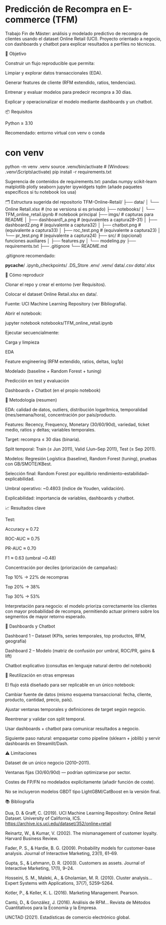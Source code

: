 # Predicción de Recompra en E-commerce (TFM)
Trabajo Fin de Máster: análisis y modelado predictivo de recompra de clientes usando el dataset Online Retail (UCI).
Proyecto orientado a negocio, con dashboards y chatbot para explicar resultados a perfiles no técnicos.

🎯 Objetivo

Construir un flujo reproducible que permita:

Limpiar y explorar datos transaccionales (EDA).

Generar features de cliente (RFM extendido, ratios, tendencias).

Entrenar y evaluar modelos para predecir recompra a 30 días.

Explicar y operacionalizar el modelo mediante dashboards y un chatbot.

📦 Requisitos

Python ≥ 3.10

Recomendado: entorno virtual con venv o conda

# con venv
python -m venv .venv
source .venv/bin/activate   # (Windows: .venv\Scripts\activate)
pip install -r requirements.txt


Sugerencia de contenidos de requirements.txt:
pandas numpy scikit-learn matplotlib plotly seaborn jupyter ipywidgets tqdm
(añade paquetes específicos si tu notebook los usa)

🗂️ Estructura sugerida del repositorio
TFM-Online-Retail/
├── data/
│   └── Online Retail.xlsx              # (no se versiona si es privado)
├── notebooks/
│   └── TFM_online_retail.ipynb         # notebook principal
├── imgs/                               # capturas para README
│   ├── dashboard1_a.png                # (equivalentes a captura28–31)
│   ├── dashboard2.png                  # (equivalente a captura32)
│   ├── chatbot.png                     # (equivalente a captura33)
│   ├── roc_test.png                    # (equivalente a captura23)
│   └── pr_test.png                     # (equivalente a captura24)
├── src/                                # (opcional) funciones auxiliares
│   ├── features.py
│   └── modeling.py
├── requirements.txt
├── .gitignore
└── README.md


.gitignore recomendado:

__pycache__/
.ipynb_checkpoints/
.DS_Store
.env/
.venv/
data/*.csv
data/*.xlsx

🚀 Cómo reproducir

Clonar el repo y crear el entorno (ver Requisitos).

Colocar el dataset Online Retail.xlsx en data/.

Fuente: UCI Machine Learning Repository (ver Bibliografía).

Abrir el notebook:

jupyter notebook notebooks/TFM_online_retail.ipynb


Ejecutar secuencialmente:

Carga y limpieza

EDA

Feature engineering (RFM extendido, ratios, deltas, log1p)

Modelado (baseline + Random Forest + tuning)

Predicción en test y evaluación

Dashboards + Chatbot (en el propio notebook)

🔬 Metodología (resumen)

EDA: calidad de datos, outliers, distribución logarítmica, temporalidad (mes/semana/hora), concentración por país/producto.

Features: Recency, Frequency, Monetary (30/60/90d), variedad, ticket medio, ratios y deltas; variables temporales.

Target: recompra ≤ 30 días (binaria).

Split temporal: Train (≤ Jun 2011), Valid (Jun–Sep 2011), Test (≥ Sep 2011).

Modelos: Regresión Logística (baseline), Random Forest (tuning), pruebas con GB/SMOTE/KBest.

Selección final: Random Forest por equilibrio rendimiento–estabilidad–explicabilidad.

Umbral operativo: ~0.4803 (índice de Youden, validación).

Explicabilidad: importancia de variables, dashboards y chatbot.

📈 Resultados clave

Test:

Accuracy ≈ 0.72

ROC-AUC ≈ 0.75

PR-AUC ≈ 0.70

F1 ≈ 0.63 (umbral ~0.48)

Concentración por deciles (priorización de campañas):

Top 10% → 22% de recompras

Top 20% → 38%

Top 30% → 53%

Interpretación para negocio: el modelo prioriza correctamente los clientes con mayor probabilidad de recompra, permitiendo actuar primero sobre los segmentos de mayor retorno esperado.

🧭 Dashboards y Chatbot

Dashboard 1 – Dataset (KPIs, series temporales, top productos, RFM, geografía)


Dashboard 2 – Modelo (matriz de confusión por umbral, ROC/PR, gains & lift)


Chatbot explicativo (consultas en lenguaje natural dentro del notebook)


🔁 Reutilización en otras empresas

El flujo está diseñado para ser replicable en un único notebook:

Cambiar fuente de datos (mismo esquema transaccional: fecha, cliente, producto, cantidad, precio, país).

Ajustar ventanas temporales y definiciones de target según negocio.

Reentrenar y validar con split temporal.

Usar dashboards + chatbot para comunicar resultados a negocio.

Siguiente paso natural: empaquetar como pipeline (sklearn + joblib) y servir dashboards en Streamlit/Dash.

⚠️ Limitaciones

Dataset de un único negocio (2010–2011).

Ventanas fijas (30/60/90d) — podrían optimizarse por sector.

Costes de FP/FN no modelados explícitamente (añadir función de coste).

No se incluyeron modelos GBDT tipo LightGBM/CatBoost en la versión final.

📚 Bibliografía

Dua, D. & Graff, C. (2019). UCI Machine Learning Repository: Online Retail Dataset. University of California, ICS. https://archive.ics.uci.edu/dataset/352/online+retail

Reinartz, W., & Kumar, V. (2002). The mismanagement of customer loyalty. Harvard Business Review.

Fader, P. S., & Hardie, B. G. (2009). Probability models for customer-base analysis. Journal of Interactive Marketing, 23(1), 61–69.

Gupta, S., & Lehmann, D. R. (2003). Customers as assets. Journal of Interactive Marketing, 17(1), 9–24.

Hosseini, S. M., Maleki, A., & Gholamian, M. R. (2010). Cluster analysis… Expert Systems with Applications, 37(7), 5259–5264.

Kotler, P., & Keller, K. L. (2016). Marketing Management. Pearson.

Cantú, D., & González, J. (2016). Análisis de RFM… Revista de Métodos Cuantitativos para la Economía y la Empresa.

UNCTAD (2021). Estadísticas de comercio electrónico global.

